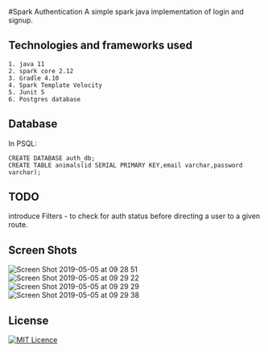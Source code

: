 #Spark Authentication
A simple spark java implementation of login and signup.

## Technologies and frameworks used
    1. java 11
    2. spark core 2.12
    3. Gradle 4.10
    4. Spark Template Velocity
    5. Junit 5
    6. Postgres database

## Database

In PSQL:

    CREATE DATABASE auth_db;
    CREATE TABLE animals(id SERIAL PRIMARY KEY,email varchar,password varchar);
    
    
## TODO
introduce Filters - to check for auth status before directing a user to a given route.

## Screen Shots
![Screen Shot 2019-05-05 at 09 28 51](https://user-images.githubusercontent.com/14147462/57189909-cbc58e00-6f1c-11e9-9561-6c48e831d078.png)
![Screen Shot 2019-05-05 at 09 29 22](https://user-images.githubusercontent.com/14147462/57189908-cbc58e00-6f1c-11e9-9e85-3761ec501004.png)
![Screen Shot 2019-05-05 at 09 29 29](https://user-images.githubusercontent.com/14147462/57189907-cb2cf780-6f1c-11e9-8fc6-d4c3d173c889.png)
![Screen Shot 2019-05-05 at 09 29 38](https://user-images.githubusercontent.com/14147462/57189906-cb2cf780-6f1c-11e9-91a1-f7a025375f39.png)




## License
[![MIT Licence](https://badges.frapsoft.com/os/mit/mit-125x28.png?v=103)](LICENSE)